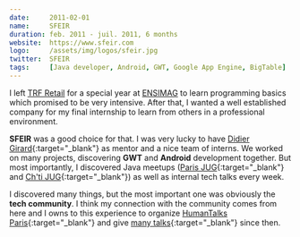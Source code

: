 ```yaml
---
date:     2011-02-01
name:     SFEIR
duration: feb. 2011 - juil. 2011, 6 months
website:  https://www.sfeir.com
logo:     /assets/img/logos/sfeir.jpg
twitter:  SFEIR
tags:     [Java developer, Android, GWT, Google App Engine, BigTable]
---
```


I left [TRF Retail](#trf-retail) for a special year at [ENSIMAG](#ensimag) to learn programming basics which promised to be very intensive.
After that, I wanted a well established company for my final internship to learn from others in a professional environment.

**SFEIR** was a good choice for that. I was very lucky to have [Didier Girard](https://linkedin.com/in/didiergirard){:target="_blank"} as mentor and a nice team of interns.
We worked on many projects, discovering **GWT** and **Android** development together. But most importantly, I discovered Java meetups
([Paris JUG](https://www.parisjug.org){:target="_blank"} and [Ch'ti JUG](https://chtijug.org){:target="_blank"}) as well as internal tech talks every week.

I discovered many things, but the most important one was obviously the **tech community**.
I think my connection with the community comes from here and I owns to this experience to
organize [HumanTalks Paris](https://gospeak.io/groups/humantalks-paris){:target="_blank"} and
give [many talks](https://gospeak.io/speakers/loicknuchel#speaking-history){:target="_blank"} since then.
